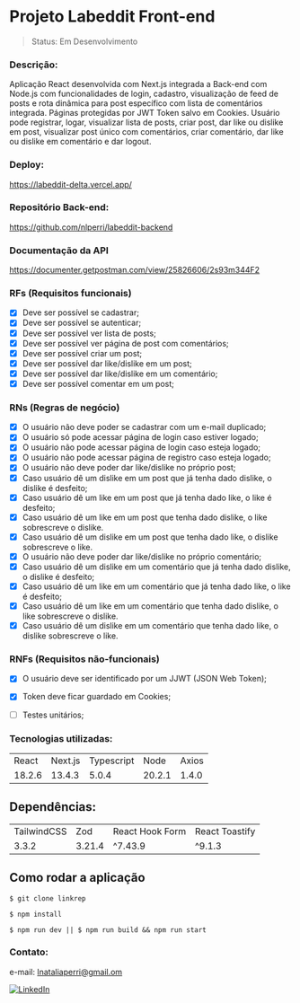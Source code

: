 # Projeto Labeddit Front-end

> Status: Em Desenvolvimento

### Descrição:

Aplicação React desenvolvida com Next.js integrada a Back-end com Node.js com funcionalidades de login, cadastro, visualização de feed de posts e rota dinâmica para post específico com lista de comentários integrada. Páginas protegidas por JWT Token salvo em Cookies. Usuário pode registrar, logar, visualizar lista de posts, criar post, dar like ou dislike em post, visualizar post único com comentários, criar comentário, dar like ou dislike em comentário e dar logout. 

### Deploy:

https://labeddit-delta.vercel.app/

### Repositório Back-end:

https://github.com/nlperri/labeddit-backend

### Documentação da API

https://documenter.getpostman.com/view/25826606/2s93m344F2

### RFs (Requisitos funcionais)

- [x] Deve ser possível se cadastrar;
- [x] Deve ser possível se autenticar;
- [x] Deve ser possível ver lista de posts;
- [x] Deve ser possível ver página de post com comentários;
- [x] Deve ser possível criar um post;
- [x] Deve ser possível dar like/dislike em um post;
- [x] Deve ser possível dar like/dislike em um comentário;
- [x] Deve ser possível comentar em um post;

### RNs (Regras de negócio)

- [x] O usuário não deve poder se cadastrar com um e-mail duplicado;
- [x] O usuário só pode acessar página de login caso estiver logado;
- [x] O usuário não pode acessar página de login caso esteja logado;
- [x] O usuário não pode acessar página de registro caso esteja logado;
- [x] O usuário não deve poder dar like/dislike no próprio post;
- [x] Caso usuário dê um dislike em um post que já tenha dado dislike, o dislike é desfeito;
- [x] Caso usuário dê um like em um post que já tenha dado like, o like é desfeito;
- [x] Caso usuário dê um like em um post que tenha dado dislike, o like sobrescreve o dislike.
- [x] Caso usuário dê um dislike em um post que tenha dado like, o dislike sobrescreve o like.
- [x] O usuário não deve poder dar like/dislike no próprio comentário;
- [x] Caso usuário dê um dislike em um comentário que já tenha dado dislike, o dislike é desfeito;
- [x] Caso usuário dê um like em um comentário que já tenha dado like, o like é desfeito;
- [x] Caso usuário dê um like em um comentário que tenha dado dislike, o like sobrescreve o dislike.
- [x] Caso usuário dê um dislike em um comentário que tenha dado like, o dislike sobrescreve o like.

### RNFs (Requisitos não-funcionais)

- [x] O usuário deve ser identificado por um JJWT (JSON Web Token);
- [x] Token deve ficar guardado em Cookies;
- [ ] Testes unitários;


### Tecnologias utilizadas:

<table>
<tr>

<td>React</td>
  <td>Next.js</td>
<td>Typescript</td>
<td>Node</td>
<td>Axios</td>



</tr>
<tr>

<td>18.2.6</td>
  <td>13.4.3</td>
<td>5.0.4</td>
<td>20.2.1</td>
<td>1.4.0</td>


</tr>
</table>

## Dependências:

<table>
<tr>
<td>TailwindCSS</td>
<td>Zod</td>
<td>React Hook Form</td>
<td>React Toastify</td>


</tr>
<tr>
<td>3.3.2</td>
<td>3.21.4</td>
<td>^7.43.9</td>
<td>^9.1.3</td>

</tr>
</table>

## Como rodar a aplicação

```ubuntu
$ git clone linkrep

$ npm install

$ npm run dev || $ npm run build && npm run start

```

### Contato:

e-mail: lnataliaperri@gmail.om

[![LinkedIn](https://img.shields.io/badge/LinkedIn-0077B5?style=for-the-badge&logo=linkedin&logoColor=white)](https://www.linkedin.com/in/natalia-perri/)
